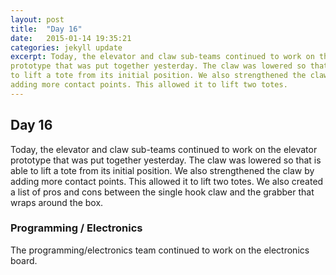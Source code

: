 ```yaml
---
layout: post
title:  "Day 16"
date:   2015-01-14 19:35:21
categories: jekyll update
excerpt: Today, the elevator and claw sub-teams continued to work on the elevator
prototype that was put together yesterday. The claw was lowered so that is able
to lift a tote from its initial position. We also strengthened the claw by
adding more contact points. This allowed it to lift two totes.
---
```

## Day 16

Today, the elevator and claw sub-teams continued to work on the elevator
prototype that was put together yesterday. The claw was lowered so that is able
to lift a tote from its initial position. We also strengthened the claw by
adding more contact points. This allowed it to lift two totes. We also created a
list of pros and cons between the single hook claw and the grabber that wraps
around the box.


### Programming / Electronics


The programming/electronics team continued to work on the electronics board.


